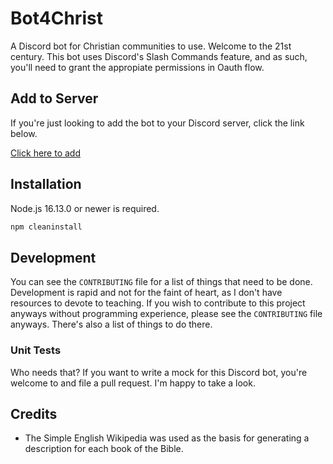 # Bot4Christ

A Discord bot for Christian communities to use. Welcome to the 21st century. This bot uses Discord's Slash Commands feature, and as such, you'll need to grant the appropiate permissions in Oauth flow.

## Add to Server

If you're just looking to add the bot to your Discord server, click the link below.

[Click here to add](https://discord.com/oauth2/authorize?client_id=739652307762937868&permissions=0&redirect_uri=https%3A%2F%2Fgideontong.com&response_type=code&scope=bot%20applications.commands)

## Installation

Node.js 16.13.0 or newer is required.

```bash
npm cleaninstall
```

## Development

You can see the `CONTRIBUTING` file for a list of things that need to be done. Development is rapid and not for the faint of heart, as I don't have resources to devote to teaching. If you wish to contribute to this project anyways without programming experience, please see the `CONTRIBUTING` file anyways. There's also a list of things to do there.

### Unit Tests

Who needs that? If you want to write a mock for this Discord bot, you're welcome to and file a pull request. I'm happy to take a look.

## Credits

* The Simple English Wikipedia was used as the basis for generating a description for each book of the Bible.
